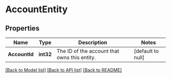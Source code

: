 # AccountEntity

## Properties
Name | Type | Description | Notes
------------ | ------------- | ------------- | -------------
**AccountId** | **int32** | The ID of the account that owns this entity. | [default to null]

[[Back to Model list]](../README.md#documentation-for-models) [[Back to API list]](../README.md#documentation-for-api-endpoints) [[Back to README]](../README.md)


